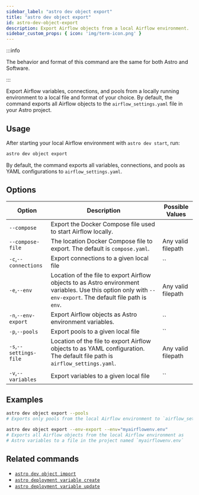 ```yaml
---
sidebar_label: "astro dev object export"
title: "astro dev object export"
id: astro-dev-object-export
description: Export Airflow objects from a local Airflow environment.
sidebar_custom_props: { icon: 'img/term-icon.png' }
---
```


:::info

The behavior and format of this command are the same for both Astro and Software.

:::

Export Airflow variables, connections, and pools from a locally running environment to a local file and format of your choice. By default, the command exports all Airflow objects to the `airflow_settings.yaml` file in your Astro project.

## Usage

After starting your local Airflow environment with `astro dev start`, run:

```sh
astro dev object export
```

By default, the command exports all variables, connections, and pools as YAML configurations to `airflow_settings.yaml`.

## Options

| Option              | Description                                                                                                        | Possible Values             |
| ------------------- | ------------------------------------------------------------------------------------------------------------------ | --------------------------- |
| `--compose` | Export the Docker Compose file used to start Airflow locally.                                                                          |                |
| `--compose-file`            | The location Docker Compose file to export. The default is `compose.yaml`.                                 | Any valid filepath              |
| `-c`,`--connections` | Export connections to a given local file | ``|
| `-e`,`--env`            | Location of the file to export Airflow objects to as Astro environment variables. Use this option only with `--env-export`. The default file path is `env`.                                                                          | Any valid filepath                 |
| `-n`,`--env-export`            | Export Airflow objects as Astro environment variables.                                                                                  | ``                 |
| `-p`,`--pools`            | Export pools to a given local file | ``                 |
| `-s`,`--settings-file`            | Location of the file to export Airflow objects to as YAML configuration. The default file path is `airflow_settings.yaml`.                                 | Any valid filepath              |
| `-v`,`--variables`            | Export variables to a given local file | ``                 |

## Examples

```sh
astro dev object export --pools
# Exports only pools from the local Airflow environment to `airflow_settings.yaml`

astro dev object export --env-export --env="myairflowenv.env"
# Exports all Airflow objects from the local Airflow environment as
# Astro variables to a file in the project named `myairflowenv.env`
```

## Related commands

- [`astro dev object import`](cli/astro-dev-object-import.md)
- [`astro deployment variable create`](cli/astro-deployment-variable-create.md)
- [`astro deployment variable update`](cli/astro-deployment-variable-update.md)
